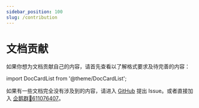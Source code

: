 ```yaml
---
sidebar_position: 100
slug: /contribution
---
```


# 文档贡献

如果你想为文档贡献自己的内容，请首先查看以了解格式要求及待完善的内容：

import DocCardList from '@theme/DocCardList';

<DocCardList />

如果有一些文档完全没有涉及到的内容，请进入 [GitHub](https://github.com/postyizhan/NitWikit/issues) 提出 Issue。或者直接加入 [企鹅群🐧611076407](https://qm.qq.com/q/lEnfzgzxjq)。